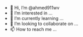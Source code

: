 - 👋 Hi, I’m @ahmed911wv
- 👀 I’m interested in ...
- 🌱 I’m currently learning ...
- 💞️ I’m looking to collaborate on ...
- 📫 How to reach me ...

<!---
ahmed911wv/ahmed911wv is a ✨ special ✨ repository because its `README.md` (this file) appears on your GitHub profile.
You can click the Preview link to take a look at your changes.
--->
